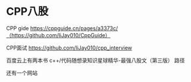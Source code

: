 # CPP八股

CPP gide https://cppguide.cn/pages/a3373c/（https://github.com/liJay010/CppGuide）

CPP面试 https://github.com/liJay010/cpp_interview

百度云上有两本书 c++/代码随想录知识星球精华-最强八股文（第三版） 路径

还有一个网站